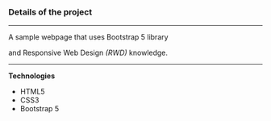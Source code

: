 ### Details of the project
---

A sample webpage that uses Bootstrap 5 library

and Responsive Web Design _(RWD)_ knowledge.

---

__Technologies__

- HTML5
- CSS3
- Bootstrap 5